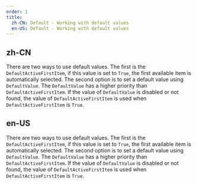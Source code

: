 ```yaml
---
order: 1
title:
  zh-CN: Default - Working with default values
  en-US: Default - Working with default values
---
```


## zh-CN

There are two ways to use default values. The first is the `DefaultActiveFirstItem`, if this value is set to `True`, the first available item is automatically selected.
The second option is to set a default value using `DefaultValue`. The `DefaultValue` has a higher priority than `DefaultActiveFirstItem`. If the value of `DefaultValue` is disabled or not found, the value of `DefaultActiveFirstItem` is used when `DefaultActiveFirstItem` is `True`.

## en-US

There are two ways to use default values. The first is the `DefaultActiveFirstItem`, if this value is set to `True`, the first available item is automatically selected.
The second option is to set a default value using `DefaultValue`. The `DefaultValue` has a higher priority than `DefaultActiveFirstItem`. If the value of `DefaultValue` is disabled or not found, the value of `DefaultActiveFirstItem` is used when `DefaultActiveFirstItem` is `True`.